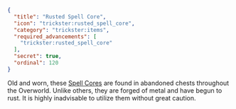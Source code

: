 ```json
{
  "title": "Rusted Spell Core",
  "icon": "trickster:rusted_spell_core",
  "category": "trickster:items",
  "required_advancements": [
    "trickster:rusted_spell_core"
  ],
  "secret": true,
  "ordinal": 120
}
```

Old and worn, these [Spell Cores](^trickster:items/spell_core) are found in abandoned chests throughout the Overworld. 
Unlike others, they are forged of metal and have begun to rust. It is highly inadvisable to utilize them without great caution.
